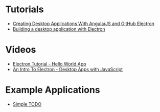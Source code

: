 # Tutorials
* [Creating Desktop Applications With AngularJS and GitHub Electron](https://scotch.io/tutorials/creating-desktop-applications-with-angularjs-and-github-electron)
* [Building a desktop application with Electron
](https://medium.com/developers-writing/building-a-desktop-application-with-electron-204203eeb658)

# Videos
* [Electron Tutorial - Hello World App
](https://www.youtube.com/watch?v=sJFuMKPfpfs)
* [An Intro To Electron - Desktop Apps with JavaScript
](https://www.youtube.com/watch?v=mr9Mtm_TRpw)


# Example Applications
* [Simple TODO](https://github.com/Vj3k0/ea-todo)
